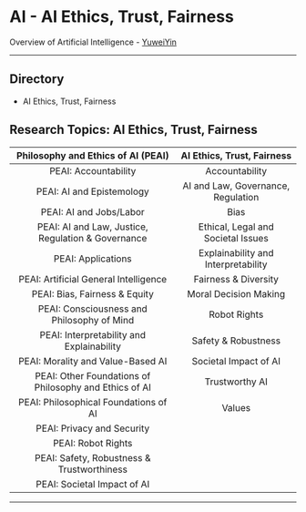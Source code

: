 # AI - AI Ethics, Trust, Fairness

Overview of Artificial Intelligence - [YuweiYin](https://github.com/YuweiYin)

---

## Directory

- AI Ethics, Trust, Fairness

## Research Topics: AI Ethics, Trust, Fairness

Philosophy and Ethics of AI (PEAI) | AI Ethics, Trust, Fairness
:-: | :-:
PEAI: Accountability | Accountability
PEAI: AI and Epistemology | AI and Law, Governance, Regulation
PEAI: AI and Jobs/Labor | Bias
PEAI: AI and Law, Justice, Regulation & Governance | Ethical, Legal and Societal Issues
PEAI: Applications | Explainability and Interpretability
PEAI: Artificial General Intelligence | Fairness & Diversity
PEAI: Bias, Fairness & Equity | Moral Decision Making
PEAI: Consciousness and Philosophy of Mind | Robot Rights
PEAI: Interpretability and Explainability | Safety & Robustness
PEAI: Morality and Value-Based AI | Societal Impact of AI
PEAI: Other Foundations of Philosophy and Ethics of AI | Trustworthy AI
PEAI: Philosophical Foundations of AI | Values
PEAI: Privacy and Security | 
PEAI: Robot Rights | 
PEAI: Safety, Robustness & Trustworthiness | 
PEAI: Societal Impact of AI | 

---
